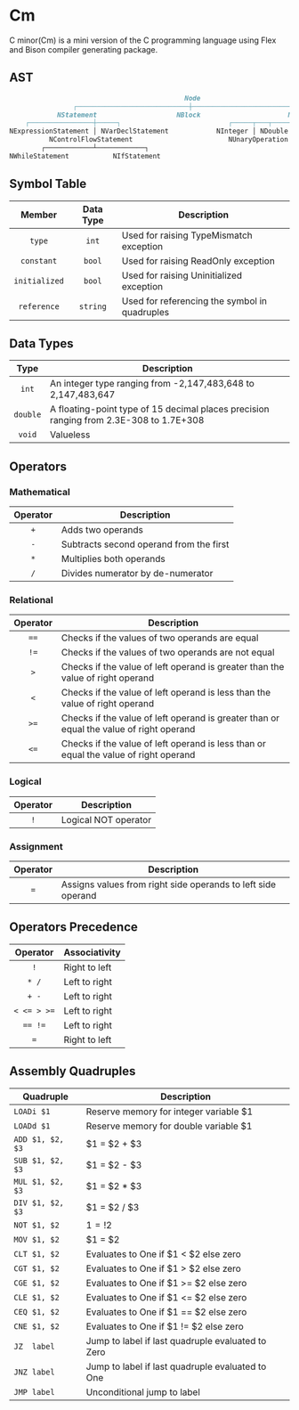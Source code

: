 # Cm

C minor(Cm) is a mini version of the C programming language using Flex and Bison compiler generating package.

## AST

```markdown
                                            Node
                ┌────────────────────────────┼─────────────────────────────┐
            NStatement                    NBlock                      NExpression
    ┌────────────────┼─────┐                           ┌─────┬───┬───────┼─────────┬──────────┐
NExpressionStatement │ NVarDeclStatement            NInteger │ NDouble   NVariable │    NAssignment
          NControlFlowStatement                        NUnaryOperation      NBinaryOperation
        ┌────────────┴────────────┐
NWhileStatement           NIfStatement
```

## Symbol Table

|Member       |Data Type|Description                                  |
|:-----------:|:-------:|---------------------------------------------|
|`type`       |`int`    |Used for raising TypeMismatch exception      |
|`constant`   |`bool`   |Used for raising ReadOnly exception          |
|`initialized`|`bool`   |Used for raising Uninitialized exception     |
|`reference`  |`string` |Used for referencing the symbol in quadruples|

## Data Types

|Type    |Description                                                                           |
|:------:|--------------------------------------------------------------------------------------|
|`int`   |An integer type ranging from -2,147,483,648 to 2,147,483,647                          |
|`double`|A floating-point type of 15 decimal places precision ranging from 2.3E-308 to 1.7E+308|
|`void`  |Valueless                                                                             |

## Operators

### Mathematical

|Operator|Description                                                |
|:------:|-----------------------------------------------------------|
|`+`     |Adds two operands                                          |
|`-`     |Subtracts second operand from the first                    |
|`*`     |Multiplies both operands                                   |
|`/`     |Divides numerator by de-numerator                          |

### Relational

|Operator|Description                                                                            |
|:------:|---------------------------------------------------------------------------------------|
|`==`    |Checks if the values of two operands are equal                                         |
|`!=`    |Checks if the values of two operands are not equal                                     |
|`>`     |Checks if the value of left operand is greater than the value of right operand         |
|`<`     |Checks if the value of left operand is less than the value of right operand            |
|`>=`    |Checks if the value of left operand is greater than or equal the value of right operand|
|`<=`    |Checks if the value of left operand is less than or equal the value of right operand   |

### Logical

|Operator|Description         |
|:------:|--------------------|
|`!`     |Logical NOT operator|

### Assignment

|Operator|Description                                                 |
|:------:|------------------------------------------------------------|
|`=`     |Assigns values from right side operands to left side operand|

## Operators Precedence

|Operator   |Associativity|
|:---------:|-------------|
|`!`        |Right to left|
|`* /`      |Left to right|
|`+ -`      |Left to right|
|`< <= > >=`|Left to right|
|`== !=`    |Left to right|
|`=`        |Right to left|

## Assembly Quadruples

|Quadruple          |Description                                      |
|-------------------|-------------------------------------------------|
|`LOADi $1`         |Reserve memory for integer variable $1           |
|`LOADd $1`         |Reserve memory for double variable $1            |
|`ADD $1, $2, $3`   |$1 = $2 + $3                                     |
|`SUB $1, $2, $3`   |$1 = $2 - $3                                     |
|`MUL $1, $2, $3`   |$1 = $2 * $3                                     |
|`DIV $1, $2, $3`   |$1 = $2 / $3                                     |
|`NOT $1, $2`       |$1 = !$2                                         |
|`MOV $1, $2`       |$1 = $2                                          |
|`CLT $1, $2`       |Evaluates to One if $1 < $2 else zero            |
|`CGT $1, $2`       |Evaluates to One if $1 > $2 else zero            |
|`CGE $1, $2`       |Evaluates to One if $1 >= $2 else zero           |
|`CLE $1, $2`       |Evaluates to One if $1 <= $2 else zero           |
|`CEQ $1, $2`       |Evaluates to One if $1 == $2 else zero           |
|`CNE $1, $2`       |Evaluates to One if $1 != $2 else zero           |
|`JZ  label`        |Jump to label if last quadruple evaluated to Zero|
|`JNZ label`        |Jump to label if last quadruple evaluated to One |
|`JMP label`        |Unconditional jump to label                      |
